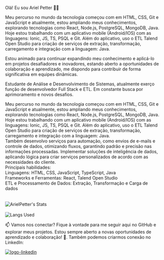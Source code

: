  Olá! Eu sou Ariel Petter 👨‍💻


Meu percurso no mundo da tecnologia começou com em HTML, CSS, Git e JavaScript e atualmente, estou ampliando meus conhecimentos, explorando tecnologias como React, Node.js, PostgreSQL, MongoDB, Java.
Hoje estou trabalhando com um aplicativo mobile (Android/IOS) com as linguagens: Ionic, JS, TS, PSQL e Git. Além do aplicativo, uso o ETL Talend Open Studio para criação de serviços de extração, transformação, carregamento e integração com a linguagem: Java.

Estou animado para continuar expandindo meu conhecimento e aplicá-lo em projetos desafiadores e inovadores, estando aberto a oportunidades de colaboração e aprendizado, me dispondo para contribuir de forma significativa em equipes dinâmicas.




Estudante de Análise e Desenvolvimento de Sistemas, atualmente exerço função de desenvolvedor Full Stack e ETL. Em constante busca por aprimoramento e novos desafios.

Meu percurso no mundo da tecnologia começou com em HTML, CSS, Git e JavaScript e atualmente, estou ampliando meus conhecimentos, explorando tecnologias como React, Node.js, PostgreSQL, MongoDB, Java.
<br>
Hoje estou trabalhando com um aplicativo mobile (Android/IOS) com as linguagens: Ionic, JS, TS, PSQL e Git. Além do aplicativo, uso o ETL Talend Open Studio para criação de serviços de extração, transformação, carregamento e integração com a linguagem: Java.
<br>
Também desenvolvo serviços para automação, como envios de e-mails e controle de dados, otimizando fluxos, garantindo padrão e precisão nas informações processadas. Implementar soluções de inteligência de dados, aplicando lógica para criar serviços personalizados de acordo com as necessidades do cliente. 
<br>
Principais habilidades:<br>
Linguagens: HTML, CSS, JavaScript, TypeScript, Java <br>
Frameworks e Ferramentas: React, Talend Open Studio <br>
ETL e Processamento de Dados: Extração, Transformação e Carga de dados <br>
<br>
<br>
![ArielPetter's Stats](https://github-readme-stats.vercel.app/api?username=ArielPetter&show_icons=true&theme=transparent) 
<br>
<br>
![Langs Used](https://github-readme-stats.vercel.app/api/top-langs/?username=ArielPetter&layout=compact)
<br> 
<p>📫 Vamos nos conectar? Fique à vontade para me seguir aqui no GitHub e explorar meus projetos. Estou sempre aberto a novas oportunidades de aprendizado e colaboração! 🤝. Também podemos criarmos conexão no LinkedIn:</p>
<a href="https://www.linkedin.com/in/ariel-putz-petter-a229b9252/"> <img src="https://img.shields.io/badge/LinkedIn-0077B5?style=for-the-badge&logo=linkedin&logoColor=white" alt="logo-linkedin" /></a>

